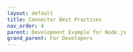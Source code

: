 ```yaml
---
layout: default
title: Connector Best Practices
nav_order: 4
parent: Development Example for Node.js
grand_parent: For Developers
---
```

